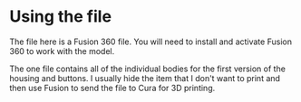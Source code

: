 # Using the file

The file here is a Fusion 360 file. You will need to install and activate Fusion 360 to work with the model. 

The one file contains all of the individual bodies for the first version of the housing and buttons. I usually hide the item that I don't want to print and then use Fusion to send the file to Cura for 3D printing.